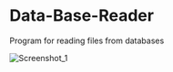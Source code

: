 # Data-Base-Reader

Program for reading files from databases

![Screenshot_1](https://user-images.githubusercontent.com/57662396/80277512-77ed1f80-8700-11ea-89be-cf37207fd6c7.png)

